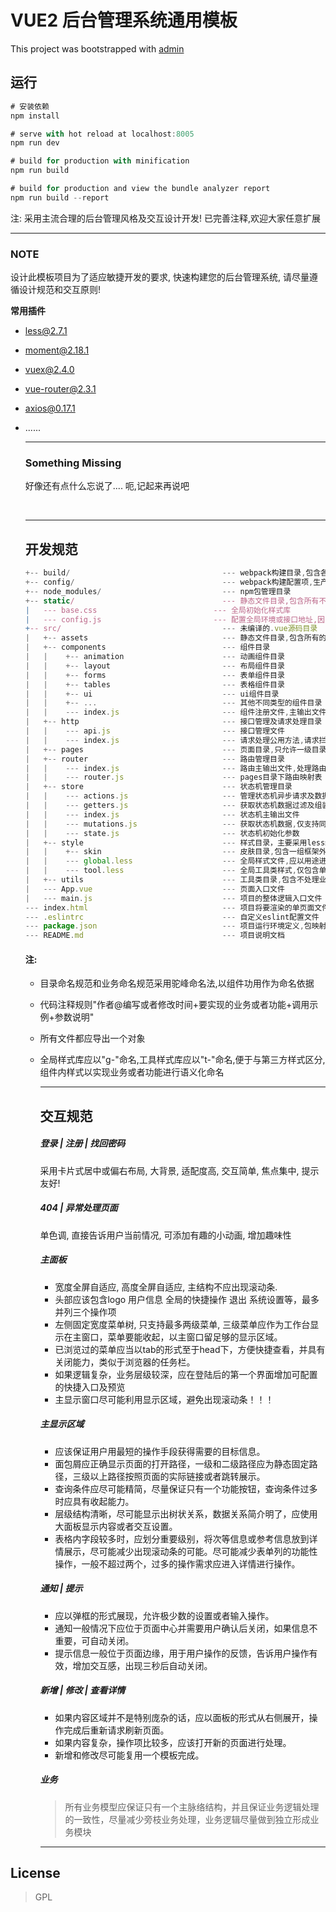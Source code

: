 # VUE2  后台管理系统通用模板

This project was bootstrapped with [admin](https://github.com/yezihaohao/react-admin)

## 运行

``` javascript
# 安装依赖
npm install 

# serve with hot reload at localhost:8005
npm run dev

# build for production with minification
npm run build

# build for production and view the bundle analyzer report
npm run build --report
```

注: 采用主流合理的后台管理风格及交互设计开发!    已完善注释,欢迎大家任意扩展

------

### NOTE

设计此模板项目为了适应敏捷开发的要求, 快速构建您的后台管理系统, 请尽量遵循设计规范和交互原则!

**常用插件**

- less@2.7.1

- moment@2.18.1

- vuex@2.4.0

- vue-router@2.3.1

- axios@0.17.1

- ......

  ------

  ### Something Missing

  好像还有点什么忘说了....   呃,记起来再说吧

  ​

  ------

  ## 开发规范

  ```javascript
  +-- build/                                  --- webpack构建目录,包含各种构建打包规则设置
  +-- config/                                 --- webpack构建配置项,生产环境或开发环境个性化参数配置
  +-- node_modules/                           --- npm包管理目录
  +-- static/                                 --- 静态文件目录,包含所有不需要编译的文件
  |   --- base.css						    --- 全局初始化样式库
  |   --- config.js						    --- 配置全局环境或接口地址,因为环境变更需要改变的参数
  +-- src/                                    --- 未编译的.vue源码目录
  |   +-- assets                              --- 静态文件目录,包含所有的小图标或者需要编译的第三方库
  |   +-- components                          --- 组件目录
  |   |    +-- animation                      --- 动画组件目录  
  |   |    +-- layout                         --- 布局组件目录    
  |   |    +-- forms                          --- 表单组件目录   
  |   |    +-- tables                         --- 表格组件目录  
  |   |    +-- ui                             --- ui组件目录
  |   |    +-- ...                            --- 其他不同类型的组件目录
  |   |    --- index.js                       --- 组件注册文件,主输出文件
  |   +-- http                                --- 接口管理及请求处理目录
  |   |    --- api.js                         --- 接口管理文件
  |   |    --- index.js                       --- 请求处理公用方法,请求拦截,数据预验证...
  |   +-- pages                               --- 页面目录,只允许一级目录
  |   +-- router                              --- 路由管理目录
  |   |    --- index.js                       --- 路由主输出文件,处理路由拦截及路由相关配置
  |   |    --- router.js                      --- pages目录下路由映射表
  |   +-- store                               --- 状态机管理目录
  |   |    --- actions.js                     --- 管理状态机异步请求及数据组装
  |   |    --- getters.js                     --- 获取状态机数据过滤及组装
  |   |    --- index.js                       --- 状态机主输出文件
  |   |    --- mutations.js                   --- 获取状态机数据,仅支持同步获取
  |   |    --- state.js                       --- 状态机初始化参数
  |   +-- style                               --- 样式目录，主要采用less编写
  |   |    +-- skin                           --- 皮肤目录,包含一组框架外观皮肤定义
  |   |    --- global.less                    --- 全局样式文件,应以用途进行命名的结构类组样式文件
  |   |    --- tool.less                      --- 全局工具类样式,仅包含单样式,属页面增强类样式
  |   +-- utils                               --- 工具类目录,包含不处理业务的公共逻辑,具有强移植性
  |   --- App.vue                             --- 页面入口文件
  |   --- main.js                             --- 项目的整体逻辑入口文件
  --- index.html                              --- 项目将要渲染的单页面文件
  --- .eslintrc                               --- 自定义eslint配置文件
  --- package.json                            --- 项目运行环境定义,包映射,运行命令管理及其他配置参数
  --- README.md                               --- 项目说明文档
  ```

  #### 注:

  - 目录命名规范和业务命名规范采用驼峰命名法,以组件功用作为命名依据

  - 代码注释规则"作者@编写或者修改时间+要实现的业务或者功能+调用示例+参数说明"

  - 所有文件都应导出一个对象

  - 全局样式库应以"g-"命名,工具样式库应以"t-"命名,便于与第三方样式区分,组件内样式以实现业务或者功能进行语义化命名

    ------

    ## 交互规范

    ##### 登录 | 注册 | 找回密码

     采用卡片式居中或偏右布局, 大背景, 适配度高, 交互简单, 焦点集中, 提示友好!

    ##### 404 | 异常处理页面

    单色调, 直接告诉用户当前情况, 可添加有趣的小动画, 增加趣味性

    ##### 主面板

    - 宽度全屏自适应, 高度全屏自适应, 主结构不应出现滚动条. 
    - 头部应该包含logo 用户信息 全局的快捷操作 退出 系统设置等，最多并列三个操作项
    - 左侧固定宽度菜单树, 只支持最多两级菜单, 三级菜单应作为工作台显示在主窗口，菜单要能收起，以主窗口留足够的显示区域。
    - 已浏览过的菜单应当以tab的形式至于head下，方便快捷查看，并具有关闭能力，类似于浏览器的任务栏。
    - 如果逻辑复杂，业务层级较深，应在登陆后的第一个界面增加可配置的快捷入口及预览
    - 主显示窗口尽可能利用显示区域，避免出现滚动条！！！

    ##### 主显示区域
    - 应该保证用户用最短的操作手段获得需要的目标信息。
    - 面包屑应正确显示页面的打开路径，一级和二级路径应为静态固定路径，三级以上路径按照页面的实际链接或者跳转展示。
    - 查询条件应尽可能精简，尽量保证只有一个功能按钮，查询条件过多时应具有收起能力。
    - 层级结构清晰，尽可能显示出树状关系，数据关系简介明了，应使用大面板显示内容或者交互设置。
    - 表格内字段较多时，应划分重要级别，将次等信息或参考信息放到详情展示，尽可能减少出现滚动条的可能。尽可能减少表单列的功能性操作，一般不超过两个，过多的操作需求应进入详情进行操作。

    #####  通知 | 提示
    - 应以弹框的形式展现，允许极少数的设置或者输入操作。
    - 通知一般情况下应位于页面中心并需要用户确认后关闭，如果信息不重要，可自动关闭。
    - 提示信息一般位于页面边缘，用于用户操作的反馈，告诉用户操作有效，增加交互感，出现三秒后自动关闭。

    ##### 新增 | 修改 | 查看详情
    - 如果内容区域并不是特别庞杂的话，应以面板的形式从右侧展开，操作完成后重新请求刷新页面。
    - 如果内容复杂，操作项比较多，应该打开新的页面进行处理。
    - 新增和修改尽可能复用一个模板完成。

    ##### 业务
    > 所有业务模型应保证只有一个主脉络结构，并且保证业务逻辑处理的一致性，尽量减少旁枝业务处理，业务逻辑尽量做到独立形成业务模块

    -----

##  License
> GPL

